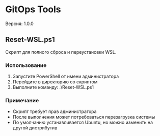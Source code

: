 # GitOps Tools

Версия: 1.0.0

## Reset-WSL.ps1
Скрипт для полного сброса и переустановки WSL.

### Использование
1. Запустите PowerShell от имени администратора
2. Перейдите в директорию со скриптом
3. Выполните команду: .\Reset-WSL.ps1

### Примечание
- Скрипт требует прав администратора
- После выполнения может потребоваться перезагрузка системы
- По умолчанию устанавливается Ubuntu, но можно изменить на другой дистрибутив